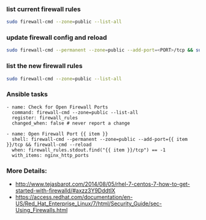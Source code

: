 ### list current firewall rules

```bash
sudo firewall-cmd --zone=public --list-all
```

### update firewall config and reload

```bash
sudo firewall-cmd --permanent --zone=public --add-port=<PORT>/tcp && sudo firewall-cmd --reload
```

### list the new firewall rules

```bash
sudo firewall-cmd --zone=public --list-all
```

### Ansible tasks

```
- name: Check for Open Firewall Ports
  command: firewall-cmd --zone=public --list-all
  register: firewall_rules
  changed_when: false # never report a change

- name: Open Firewall Port {{ item }}
  shell: firewall-cmd --permanent --zone=public --add-port={{ item }}/tcp && firewall-cmd --reload
  when: firewall_rules.stdout.find("{{ item }}/tcp") == -1
  with_items: nginx_http_ports
```

### More Details: 
* http://www.tejasbarot.com/2014/08/05/rhel-7-centos-7-how-to-get-started-with-firewalld/#axzz3Y9DddtlX
* https://access.redhat.com/documentation/en-US/Red_Hat_Enterprise_Linux/7/html/Security_Guide/sec-Using_Firewalls.html

